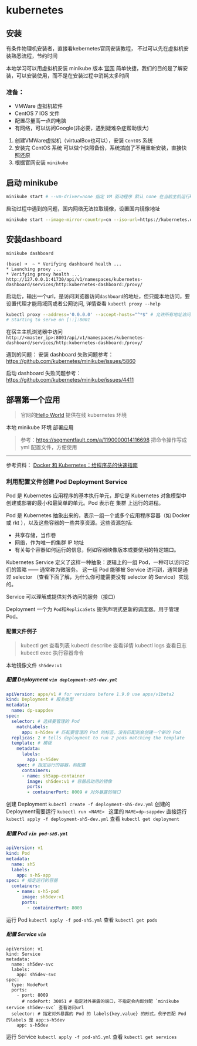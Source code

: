 # kubernetes

## 安装
有条件物理机安装者，直接看kebernetes官网安装教程，
不过可以先在虚拟机安装熟悉流程，节约时间

本地学习可以用虚拟机安装 minikube 版本
[官网](https://kubernetes.io/docs/tasks/tools/install-minikube/)
简单快捷，我们的目的是了解安装，可以安装使用，而不是在安装过程中消耗太多时间

### 准备：
- VMWare 虚拟机软件
- CentOS 7 IOS 文件
- 配置尽量高一点的电脑
- 有网络，可以访问Google(非必要，遇到疑难杂症帮助很大)

1. 创建VMWare虚拟机（virtualBox也可以），安装 `CentOS` 系统
2. 安装完 CentOS 系统 可以做个快照备份，系统搞崩了不用重新安装，直接快照还原
3. 根据官网安装 `minikube`


## 启动 minikube
```bash
minikube start # --vm-driver=none 指定 VM 驱动程序 默认 none 在当前主机运行k8s组件
```
启动过程中遇到的问题，国内网络无法拉取镜像，设置国内镜像地址
```bash
minikube start --image-mirror-country=cn --iso-url=https://kubernetes.oss-cn-hangzhou.aliyuncs.com/minikube/iso/minikube-v1.6.0.iso --registry-mirror=https://dockerhub.azk8s.cn  --image-repository=registry.cn-hangzhou.aliyuncs.com/google_containers
```

## 安装dashboard
```bash
minikube dashboard
```
```
(base) ➜  ~ * Verifying dashboard health ...
* Launching proxy ...
* Verifying proxy health ...
http://127.0.0.1:41730/api/v1/namespaces/kubernetes-dashboard/services/http:kubernetes-dashboard:/proxy/
```

启动后，输出一个url，是访问浏览器访问`dashboard`的地址，但只能本地访问，要设置代理才能局域网或者公网访问, 详情查看 `kubectl proxy --help`
```bash
kubectl proxy --address='0.0.0.0' --accept-hosts="^*$" # 允许所有地址访问
# Starting to serve on [::]:8001
```

在宿主主机浏览器中访问 `http://<master_ip>:8001/api/v1/namespaces/kubernetes-dashboard/services/http:kubernetes-dashboard:/proxy/`

遇到的问题：
 安装 dashboard 失败问题参考：https://github.com/kubernetes/minikube/issues/5860

 启动 dashboard 失败问题参考：https://github.com/kubernetes/minikube/issues/4411


## 部署第一个应用
> 官网的[Hello World](https://kubernetes.io/zh/docs/tutorials/hello-minikube/) 提供在线 kubernetes 环境

本地 minikube 环境 部署应用
> 参考：https://segmentfault.com/a/1190000014116698
把命令操作写成 yml 配置文件，方便使用

---
参考资料：
[Docker 和 Kubernetes：给程序员的快速指南](https://zhuanlan.zhihu.com/p/39937913)


### 利用配置文件创建 Pod Deployment Service

Pod 是 Kubernetes 应用程序的基本执行单元，即它是 Kubernetes 对象模型中创建或部署的最小和最简单的单元。Pod 表示在 集群 上运行的进程。

Pod 是 Kubernetes 抽象出来的，表示一组一个或多个应用程序容器（如 Docker 或 rkt ），以及这些容器的一些共享资源。这些资源包括:

- 共享存储，当作卷
- 网络，作为唯一的集群 IP 地址
- 有关每个容器如何运行的信息，例如容器映像版本或要使用的特定端口。

Kubernetes Service 定义了这样一种抽象：逻辑上的一组 Pod，一种可以访问它们的策略 —— 通常称为微服务。 这一组 Pod 能够被 Service 访问到，通常是通过 selector （查看下面了解，为什么你可能需要没有 selector 的 Service）实现的。

Service 可以理解成提供对外访问的服务（接口）

Deployment 一个为 `Pod`和`ReplicaSets` 提供声明式更新的调度器。用于管理 Pod。

#### 配置文件例子

> kubectl get 查看列表
> kubectl describe 查看详情
> kubectl logs 查看日志
> kubectl exec 执行容器命令

本地镜像文件 `sh5dev:v1`

##### 配置 Deployment `vim deployment-sh5-dev.yml`
```yml
apiVersion: apps/v1 # for versions before 1.9.0 use apps/v1beta2
kind: Deployment # 服务类型
metadata:
  name: dp-sappdev
spec:
  selector: # 选择要管理的 Pod
    matchLabels:
      app: s-h5dev # 匹配要管理的 Pod 的标签，没有匹配到会创建一个新的 Pod
  replicas: 2 # tells deployment to run 2 pods matching the template
  template: # 模板
    metadata:
      labels:
        app: s-h5dev
    spec: # 指定运行的容器，和配置
      containers:
      - name: sh5app-container
        image: sh5dev:v1 # 容器启动用的镜像
        ports:
        - containerPort: 8009 # 对外暴露的端口
```
创建 Deployment `kubectl create -f deployment-sh5-dev.yml` 创建的Deployment需要运行 `kubectl run <NAME> ` 这里的 `NAME=dp-sappdev`
直接运行 `kubectl apply -f deployment-sh5-dev.yml`
查看 `kubectl get deployment`

##### 配置 Pod `vim pod-sh5.yml`
```yml
apiVersion: v1
kind: Pod
metadata:
  name: sh5
  labels:
    app: s-h5-app
spec: # 指定运行的容器
  containers:
    - name: s-h5-pod
      image: sh5dev:v1
      ports:
        - containerPort: 8009

```
运行 Pod `kubectl apply -f pod-sh5.yml`
查看 `kubectl get pods`

##### 配置 Service `vim `

```
apiVersion: v1
kind: Service
metadata:
  name: sh5dev-svc
  labels:
    app: sh5dev-svc
spec:
  type: NodePort
  ports:
    - port: 8009
      # nodePort: 30051 # 指定对外暴露的端口，不指定会内部分配 `minikube service sh5dev-svc` 查看访问url
  selector: # 指定对外暴露的 Pod 的 labels{key,value} 的形式，例子匹配 Pod 的labels 是 app:s-h5dev
    app: s-h5dev

```
运行 Service `kubectl apply -f pod-sh5.yml`
查看 `kubectl get services`

